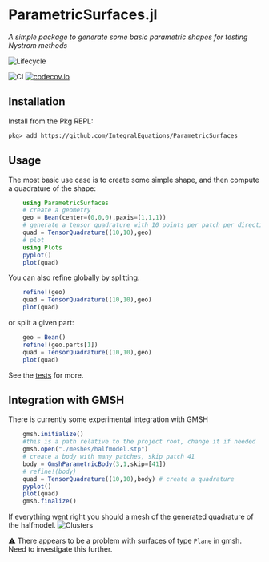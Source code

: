 # ParametricSurfaces.jl

*A simple package to generate some basic parametric shapes for testing Nystrom methods* 

![Lifecycle](https://img.shields.io/badge/lifecycle-experimental-orange.svg)<!--
![Lifecycle](https://img.shields.io/badge/lifecycle-maturing-blue.svg)
![Lifecycle](https://img.shields.io/badge/lifecycle-stable-green.svg)
![Lifecycle](https://img.shields.io/badge/lifecycle-retired-orange.svg)
![Lifecycle](https://img.shields.io/badge/lifecycle-archived-red.svg)
![Lifecycle](https://img.shields.io/badge/lifecycle-dormant-blue.svg) -->

![CI](https://github.com/IntegralEquations/ParametricSurfaces/workflows/CI/badge.svg?branch=master)
[![codecov.io](http://codecov.io/github/IntegralEquations/ParametricSurfaces.jl/coverage.svg?branch=master)](http://codecov.io/github/maltezfaria/ParametricSurfaces.jl?branch=master)

## Installation
Install from the Pkg REPL:
```
pkg> add https://github.com/IntegralEquations/ParametricSurfaces
```

## Usage

The most basic use case is to create some simple shape, and then compute a quadrature of the shape:
```julia
    using ParametricSurfaces
    # create a geometry 
    geo = Bean(center=(0,0,0),paxis=(1,1,1))
    # generate a tensor quadrature with 10 points per patch per direction
    quad = TensorQuadrature((10,10),geo)
    # plot 
    using Plots
    pyplot()
    plot(quad)
```
You can also refine globally by splitting:
```julia
    refine!(geo)
    quad = TensorQuadrature((10,10),geo)
    plot(quad)
```
or split a given part:
```julia
    geo = Bean()
    refine!(geo.parts[1])
    quad = TensorQuadrature((10,10),geo)
    plot(quad)
```

See the [tests](./test/runtests.jl) for more.

## Integration with GMSH

There is currently some experimental integration with GMSH
```julia
    gmsh.initialize()
    #this is a path relative to the project root, change it if needed
    gmsh.open("./meshes/halfmodel.stp")
    # create a body with many patches, skip patch 41
    body = GmshParametricBody(3,1,skip=[41])
    # refine!(body)
    quad = TensorQuadrature((10,10),body) # create a quadrature
    pyplot()
    plot(quad)
    gmsh.finalize()
```
If everything went right you should a mesh of the generated quadrature of the halfmodel.
![Clusters](docs/src/figures/airplane_gmsh.png. "Airplane")

:warning: There appears to be a problem with surfaces of type `Plane` in gmsh. Need to investigate this further.

